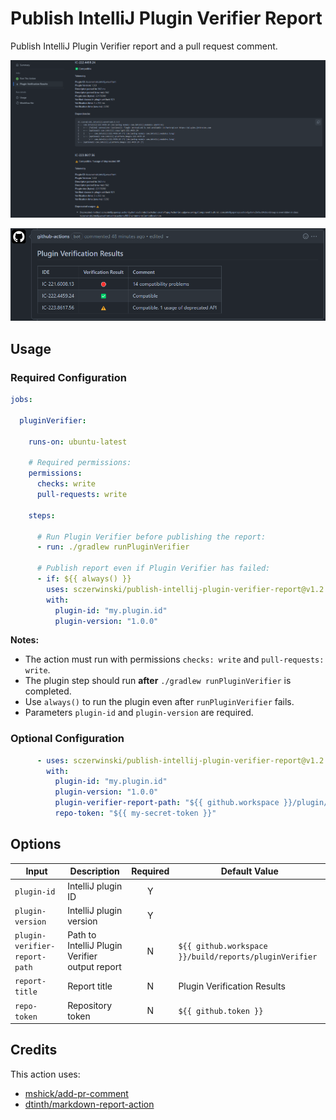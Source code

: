 # Publish IntelliJ Plugin Verifier Report

Publish IntelliJ Plugin Verifier report and a pull request comment.

![Report](https://raw.githubusercontent.com/sczerwinski/publish-intellij-plugin-verifier-report/main/example-report.png)

![PR Comment](https://raw.githubusercontent.com/sczerwinski/publish-intellij-plugin-verifier-report/main/example-summary.png)

## Usage

### Required Configuration

```yml
jobs:

  pluginVerifier:

    runs-on: ubuntu-latest

    # Required permissions:
    permissions:
      checks: write
      pull-requests: write

    steps:

      # Run Plugin Verifier before publishing the report:
      - run: ./gradlew runPluginVerifier

      # Publish report even if Plugin Verifier has failed:
      - if: ${{ always() }}
        uses: sczerwinski/publish-intellij-plugin-verifier-report@v1.2.0
        with:
          plugin-id: "my.plugin.id"
          plugin-version: "1.0.0"
```

**Notes:**

- The action must run with permissions `checks: write` and `pull-requests: write`.
- The plugin step should run **after** `./gradlew runPluginVerifier` is completed.
- Use `always()` to run the plugin even after `runPluginVerifier` fails.
- Parameters `plugin-id` and `plugin-version` are required.

### Optional Configuration

```yml
      - uses: sczerwinski/publish-intellij-plugin-verifier-report@v1.2.0
        with:
          plugin-id: "my.plugin.id"
          plugin-version: "1.0.0"
          plugin-verifier-report-path: "${{ github.workspace }}/plugin/build/reports/pluginVerifier"
          repo-token: "${{ my-secret-token }}"
```

## Options

| Input                         | Description                                    | Required | Default Value                                          |
|-------------------------------|------------------------------------------------|:--------:|--------------------------------------------------------|
| `plugin-id`                   | IntelliJ plugin ID                             |    Y     |                                                        |
| `plugin-version`              | IntelliJ plugin version                        |    Y     |                                                        |
| `plugin-verifier-report-path` | Path to IntelliJ Plugin Verifier output report |    N     | `${{ github.workspace }}/build/reports/pluginVerifier` |
| `report-title`                | Report title                                   |    N     | Plugin Verification Results                            |
| `repo-token`                  | Repository token                               |    N     | `${{ github.token }}`                                  |

## Credits

This action uses:
- [mshick/add-pr-comment](https://github.com/mshick/add-pr-comment)
- [dtinth/markdown-report-action](https://github.com/dtinth/markdown-report-action)
